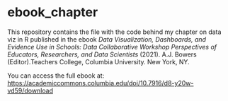 # ebook_chapter
This repository contains the file with the code behind my chapter on data viz in R published in the ebook _Data Visualization, Dashboards, and Evidence Use in Schools: Data Collaborative Workshop Perspectives of Educators, Researchers, and Data Scientists_ (2021). A.J. Bowers (Editor).Teachers College, Columbia University. New York, NY.

You can access the full ebook  at: https://academiccommons.columbia.edu/doi/10.7916/d8-y20w-vd59/download


